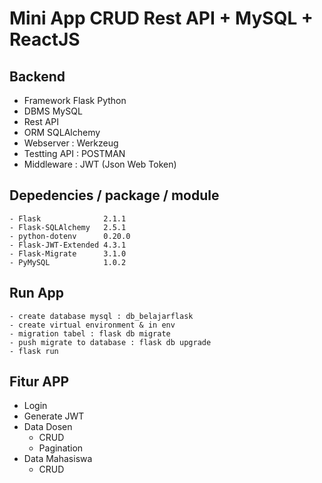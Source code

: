 # Mini App CRUD Rest API + MySQL + ReactJS

## Backend
   - Framework Flask Python
   - DBMS MySQL
   - Rest API
   - ORM SQLAlchemy
   - Webserver : Werkzeug
   - Testting API : POSTMAN
   - Middleware : JWT (Json Web Token)

## Depedencies / package / module
    - Flask              2.1.1
    - Flask-SQLAlchemy   2.5.1
    - python-dotenv      0.20.0
    - Flask-JWT-Extended 4.3.1
    - Flask-Migrate      3.1.0
    - PyMySQL            1.0.2

## Run App
    - create database mysql : db_belajarflask
    - create virtual environment & in env
    - migration tabel : flask db migrate
    - push migrate to database : flask db upgrade
    - flask run


## Fitur APP
   - Login
   - Generate JWT
   - Data Dosen
     - CRUD
     - Pagination
   - Data Mahasiswa
     - CRUD
